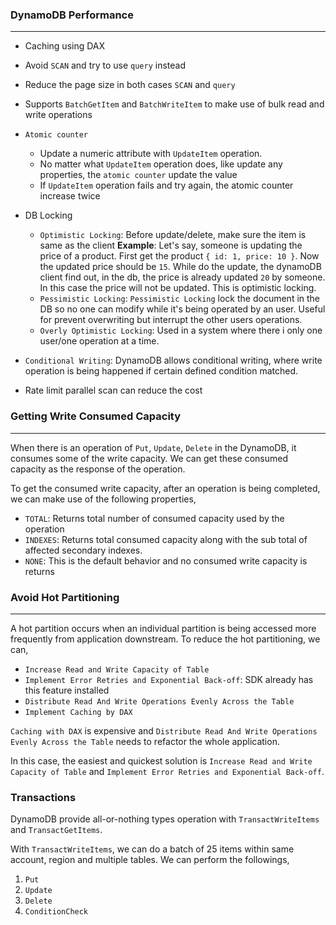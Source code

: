 ### DynamoDB Performance

---

- Caching using DAX
- Avoid `SCAN` and try to use `query` instead
- Reduce the page size in both cases `SCAN` and `query`
- Supports `BatchGetItem` and `BatchWriteItem` to make use of bulk read and write operations
- `Atomic counter`
  - Update a numeric attribute with `UpdateItem` operation.
  - No matter what `UpdateItem` operation does, like update any properties, the `atomic counter` update the value
  - If `UpdateItem` operation fails and try again, the atomic counter increase twice
- DB Locking

  - `Optimistic Locking`: Before update/delete, make sure the item is same as the client
    **Example**:
    Let's say, someone is updating the price of a product. First get the product `{ id: 1, price: 10 }`. Now the updated price should be `15`. While do the update, the dynamoDB client find out, in the db, the price is already updated `20` by someone. In this case the price will not be updated. This is optimistic locking.
  - `Pessimistic Locking`: `Pessimistic Locking` lock the document in the DB so no one can modify while it's being operated by an user. Useful for prevent overwriting but interrupt the other users operations.
  - `Overly Optimistic Locking`: Used in a system where there i only one user/one operation at a time.

- `Conditional Writing`: DynamoDB allows conditional writing, where write operation is being happened if certain defined condition matched.
- Rate limit parallel scan can reduce the cost

### Getting Write Consumed Capacity

---

When there is an operation of `Put`, `Update`, `Delete` in the DynamoDB, it consumes some of the write capacity. We can get these consumed capacity as the response of the operation.

To get the consumed write capacity, after an operation is being completed, we can make use of the following properties,

- `TOTAL`: Returns total number of consumed capacity used by the operation
- `INDEXES`: Returns total consumed capacity along with the sub total of affected secondary indexes.
- `NONE`: This is the default behavior and no consumed write capacity is returns

### Avoid Hot Partitioning

---

A hot partition occurs when an individual partition is being accessed more frequently from application downstream. To reduce the hot partitioning, we can,

- `Increase Read and Write Capacity of Table`
- `Implement Error Retries and Exponential Back-off`: SDK already has this feature installed
- `Distribute Read And Write Operations Evenly Across the Table`
- `Implement Caching by DAX`

`Caching with DAX` is expensive and `Distribute Read And Write Operations Evenly Across the Table` needs to refactor the whole application.

In this case, the easiest and quickest solution is `Increase Read and Write Capacity of Table` and `Implement Error Retries and Exponential Back-off`.

### Transactions

DynamoDB provide all-or-nothing types operation with `TransactWriteItems` and `TransactGetItems`.

With `TransactWriteItems`, we can do a batch of 25 items within same account, region and multiple tables. We can perform the followings,

1. `Put`
2. `Update`
3. `Delete`
4. `ConditionCheck`
